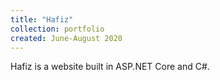 ```yaml
---
title: "Hafiz"
collection: portfolio
created: June-August 2020
---
```

Hafiz is a website built in ASP.NET Core and C#.
